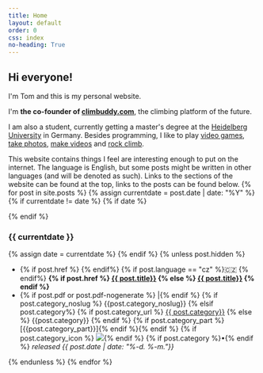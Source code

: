 ```yaml
---
title: Home
layout: default
order: 0
css: index
no-heading: True
---
```


## Hi everyone!

I'm Tom and this is my personal website.

I'm **the co-founder of [climbuddy.com](https://climbuddy.com)**, the climbing platform of the future.

I am also a student, currently getting a master's degree at the [Heidelberg University](https://www.uni-heidelberg.de/en) in Germany.
Besides programming, I like to play <a class='secret' href='/assets/nolife.webp'>video games</a>, [take photos](/photos/), [make videos](/videos/) and [rock climb](/climbing/).

This website contains things I feel are interesting enough to put on the internet.
The language is English, but some posts might be written in other languages (and will be denoted as such).
Links to the sections of the website can be found at the top, links to the posts can be found below.
{% for post in site.posts %}
{% assign currentdate = post.date | date: "%Y" %}
{% if currentdate != date %}
{% if date %}
</div>
{% endif %}

### {{ currentdate }}
<div class="spacer"> <!-- done to reset the (2n+1)-th child counter -->
{% assign date = currentdate %} 
{% endif %}
{% unless post.hidden %}
<ul class="hfill">
	<li>
	{% if post.href %}<i class="small fa-solid fa-link quarter-visible"></i> {% endif%}
	{% if post.language == "cz" %}🇨🇿 {% endif%}
    <strong>
	{% if post.href %}
        <a href="{{ post.href }}">{{ post.title}}</a>
    {% else %}
        <a href="{{ post.url }}">{{ post.title}}</a>
    {% endif %}
    </strong>
	</li>
	<li>
    <span class="post-attributes">
	{% if post.pdf or post.pdf-nogenerate %} <a href="/assets/{{post.url | split: "/" | last}}.pdf"><i class="fa-solid fa-file-pdf"></i></a> |{% endif %}
	{% if post.category_noslug %} {{post.category_noslug}}
	{% elsif post.category%}
	{% if post.category_url %}
        <a href="{{post.category_url}}">{{ post.category}}</a>
    {% else %}
        {{post.category}}
    {% endif %}
    {% if post.category_part %} [{{post.category_part}}]{% endif %}{% endif %}
    {% if post.category_icon %} <img class='category-icon' src='{{post.category_icon}}'/>{% endif %}
    {% if post.category %}<span class="space-around quarter-visible hide-when-large">•</span>{% endif %}
    <em><span class="hide-when-large">released </span><span class="nowrap">{{ post.date  | date: "%-d. %-m."}}</span></em>
    </span>
	</li>
</ul>
{% endunless %}
{% endfor %}

<div class="spacer"></div>
